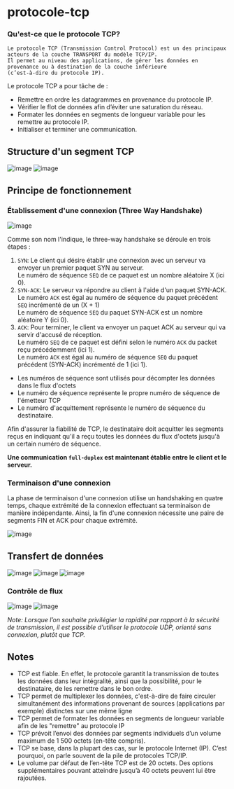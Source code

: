 # protocole-tcp

### Qu'est-ce que le protocole TCP?
```
Le protocole TCP (Transmission Control Protocol) est un des principaux acteurs de la couche TRANSPORT du modèle TCP/IP.
Il permet au niveau des applications, de gérer les données en provenance ou à destination de la couche inférieure
(c’est-à-dire du protocole IP).
```
Le protocole TCP a pour tâche de :

- Remettre en ordre les datagrammes en provenance du protocole IP.
- Vérifier le flot de données afin d’éviter une saturation du réseau.
- Formater les données en segments de longueur variable pour les remettre au protocole IP.
- Initialiser et terminer une communication.

## Structure d'un segment TCP
![image](https://user-images.githubusercontent.com/83721477/165390864-68c9fffa-d70d-4cce-96b6-de87e96ba0db.png)
![image](https://user-images.githubusercontent.com/83721477/165391150-f7edd59b-640b-474d-86ce-f162fc0c3e5f.png)


## Principe de fonctionnement
### Établissement d'une connexion (Three Way Handshake)
![image](https://user-images.githubusercontent.com/83721477/165517030-b4578368-1a65-4aa1-b39e-0e68a706199d.png)

Comme son nom l'indique, le three-way handshake se déroule en trois étapes :

1. `SYN`: Le client qui désire établir une connexion avec un serveur va envoyer un premier paquet SYN au serveur. <br>Le numéro de séquence `SEQ` de ce paquet est un nombre aléatoire X (ici 0).<br>
2. `SYN-ACK`: Le serveur va répondre au client à l'aide d'un paquet SYN-ACK.<br>Le numéro `ACK` est égal au numéro de séquence du paquet précédent `SEQ` incrémenté de un (X + 1) <br>Le numéro de séquence `SEQ` du paquet SYN-ACK est un nombre aléatoire Y (ici 0).<br>
3. `ACK`: Pour terminer, le client va envoyer un paquet ACK au serveur qui va servir d'accusé de réception.<br>Le numéro `SEQ` de ce paquet est défini selon le numéro `ACK` du packet reçu précédemment (ici 1).<br>Le numéro `ACK` est égal au numéro de séquence `SEQ` du paquet précédent (SYN-ACK) incrémenté de 1 (ici 1).

* Les numéros de séquence sont utilisés pour décompter les données dans le flux d'octets
* Le numéro de séquence représente le propre numéro de séquence de l'émetteur TCP
* Le numéro d'acquittement représente le numéro de séquence du destinataire.

Afin d'assurer la fiabilité de TCP, le destinataire doit acquitter les segments reçus en indiquant qu'il a reçu toutes les données du flux d'octets jusqu'à un certain numéro de séquence.


**Une communication `full-duplex` est maintenant établie entre le client et le serveur.**

### Terminaison d'une connexion
La phase de terminaison d'une connexion utilise un handshaking en quatre temps, chaque extrémité de la connexion effectuant sa terminaison de manière indépendante. Ainsi, la fin d'une connexion nécessite une paire de segments FIN et ACK pour chaque extrémité.

![image](https://user-images.githubusercontent.com/83721477/165391699-9a676927-cd18-4f30-9c8f-d690423f87ff.png)

## Transfert de données
![image](https://user-images.githubusercontent.com/83721477/165500623-d307fc4d-5ea0-4ad3-94b7-17666096c81f.png)
![image](https://user-images.githubusercontent.com/83721477/165497974-9a060346-4721-463d-ac24-e310da00e8a2.png)
![image](https://user-images.githubusercontent.com/83721477/165498530-09937297-258d-4877-adea-9bb2e52be077.png)

### Contrôle de flux
![image](https://user-images.githubusercontent.com/83721477/165499247-06fe22b4-29b2-489d-9fcd-912c30209e9d.png)
![image](https://user-images.githubusercontent.com/83721477/165499360-8b1d3580-5737-4d0e-8230-989a49d322cc.png)


*Note: Lorsque l’on souhaite privilégier la rapidité par rapport à la sécurité de transmission, il est possible d’utiliser le protocole UDP, orienté sans connexion, plutôt que TCP.*

## Notes
* TCP est fiable. En effet, le protocole garantit la transmission de toutes les données dans leur intégralité, ainsi que la possibilité, pour le destinataire, de les remettre dans le bon ordre.
* TCP permet de multiplexer les données, c'est-à-dire de faire circuler simultanément des informations provenant de sources (applications par exemple) distinctes sur une même ligne
* TCP permet de formater les données en segments de longueur variable afin de les "remettre" au protocole IP
* TCP prévoit l’envoi des données par segments individuels d’un volume maximum de 1 500 octets (en-tête compris).
* TCP se base, dans la plupart des cas, sur le protocole Internet (IP). C’est pourquoi, on parle souvent de la pile de protocoles TCP/IP.
* Le volume par défaut de l’en-tête TCP est de 20 octets. Des options supplémentaires pouvant atteindre jusqu’à 40 octets peuvent lui être rajoutées.

